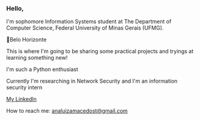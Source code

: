 ### Hello, 


I'm sophomore Information Systems student at The Department of Computer Science, Federal University of Minas Gerais (UFMG).

📍Belo Horizonte

This is where I'm going to be sharing some practical projects and tryings at learning something new! 

I'm such a Python enthusiast

Currently I'm researching in Network Security and I'm an information security intern 

[My LinkedIn](https://www.linkedin.com/in/ana-luiza-mac%C3%AAdo/)


How to reach me: analuizamacedost@gmail.com 
